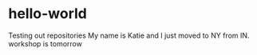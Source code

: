 # hello-world
Testing out repositories
My name is Katie and I just moved to NY from IN. 
workshop is tomorrow
